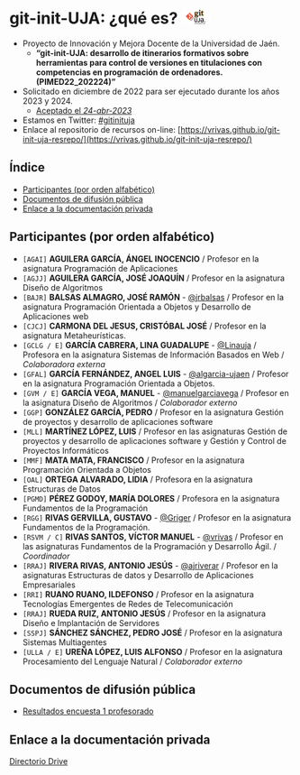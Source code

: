 # git-init-UJA: ¿qué es? <img src="https://github.com/git-init-uja/.github/blob/5559f3b07985f496b33256269d355a898fd7fe42/assets/img/git-init-uja-1280x640-transp.png" width="10%">
* Proyecto de Innovación y Mejora Docente de la Universidad de Jaén.
  * __“git-init-UJA: desarrollo de itinerarios formativos sobre herramientas para control de versiones en titulaciones con competencias en programación de ordenadores. (PIMED22_202224)”__
* Solicitado en diciembre de 2022 para ser ejecutado durante los años 2023 y 2024.
  * [Aceptado el *24-abr-2023*](https://github.com/git-init-uja/.github/blob/5559f3b07985f496b33256269d355a898fd7fe42/assets/files/ACEPTACION-GIT-INIT-UJA-REGAGE23e00025972794.pdf")
* Estamos en Twitter: [#gitinituja]
* Enlace al repositorio de recursos on-line: [https://vrivas.github.io/git-init-uja-resrepo/](https://vrivas.github.io/git-init-uja-resrepo/)

## Índice
- [Participantes (por orden alfabético)](#participantes-por-orden-alfabético)
- [Documentos de difusión pública](#documentos-de-difusi%C3%B3n-p%C3%BAblica)
- [Enlace a la documentación privada](#enlace-a-la-documentación-privada)

## Participantes (por orden alfabético)

  * ` [AGAI] `    **AGUILERA GARCÍA, ÁNGEL INOCENCIO** / Profesor en la asignatura Programación de Aplicaciones
  * ` [AGJJ] `    **AGUILERA GARCÍA, JOSÉ JOAQUÍN** / Profesor en la asignatura Diseño de Algoritmos
  * ` [BAJR] `    **BALSAS ALMAGRO, JOSÉ RAMÓN** - [@jrbalsas] / Profesor en la asignatura Programación Orientada a Objetos y Desarrollo de Aplicaciones web
  * ` [CJCJ] `     **CARMONA DEL JESUS, CRISTÓBAL JOSÉ** / Profesor en la asignatura Metaheurísticas.
  * ` [GCLG / E] `   **GARCÍA CABRERA, LINA GUADALUPE** - [@Linauja] / Profesora en la asignatura Sistemas de Información Basados en Web / _Colaboradora externa_
  * ` [GFAL] `    **GARCÍA FERNÁNDEZ, ANGEL LUIS** - [@algarcia-ujaen] /  Profesor en la asignatura Programación Orientada a Objetos.
  * ` [GVM / E] ` **GARCÍA VEGA, MANUEL** - [@manuelgarciavega] / Profesor en la asignatura Diseño de Algoritmos / _Colaborador externo_
  * ` [GGP] `     **GONZÁLEZ GARCÍA, PEDRO** / Profesor en la asignatura Gestión de proyectos y desarrollo de aplicaciones software
  * ` [MLL] `     **MARTÍNEZ LÓPEZ, LUIS** / Profesor en las asignaturas Gestión de proyectos y desarrollo de aplicaciones software y Gestión y Control de Proyectos Informáticos
  * ` [MMF] `   **MATA MATA, FRANCISCO** / Profesor en la asignatura Programación Orientada a Objetos
  * ` [OAL] `     **ORTEGA ALVARADO, LIDIA** / Profesora en la asignatura Estructuras de Datos
  * ` [PGMD] ` **PÉREZ GODOY, MARÍA DOLORES** / Profesora en la asignatura Fundamentos de la Programación
  * ` [RGG] `    **RIVAS GERVILLA, GUSTAVO** - [@Griger] / Profesor en la asignatura Fundamentos de la Programación.
  * ` [RSVM / C] `  **RIVAS SANTOS, VÍCTOR MANUEL** - [@vrivas] / Profesor en las asignaturas Fundamentos de la Programación y Desarrollo Ágil. / _Coordinador_
  * ` [RRAJ] `   **RIVERA RIVAS, ANTONIO JESÚS** - [@ajriverar] / Profesor en la asignaturas Estructuras de datos y Desarrollo de Aplicaciones Empresariales
  * ` [RRI] `      **RUANO RUANO, ILDEFONSO** / Profesor en la asignatura Tecnologías Emergentes de Redes de Telecomunicación
  * ` [RRAJ] `    **RUEDA RUIZ, ANTONIO JESÚS** / Profesor en la asignatura Diseño e Implantación de Servidores
  * ` [SSPJ] `     **SÁNCHEZ SÁNCHEZ, PEDRO JOSÉ** / Profesor en la asignatura Sistemas Multiagentes
  * ` [ULLA / E] `   **UREÑA LÓPEZ, LUIS ALFONSO** / Profesor en la asignatura Procesamiento del Lenguaje Natural / _Colaborador externo_

## Documentos de difusión pública
* [Resultados encuesta 1 profesorado]


## Enlace a la documentación privada
[Directorio Drive]


<!-- Enlaces -->
[Directorio Drive]:https://drive.google.com/drive/folders/1BcbGfEnmX1BDdKohOmnzqn8ZdouvypE5?usp=share_link
[Resultados encuesta 1 profesorado]:https://docs.google.com/document/d/1JYhXaQtF1SjRysHychcGyhxyfdie3gtpNta7vQbPPI4/edit?usp=drive_link
[@jrbalsas]:https://github.com/jrbalsas
[@algarcia-ujaen]:https://github.com/algarcia-ujaen
[@Griger]:https://github.com/Griger
[@vrivas]:https://github.com/vrivas
[@ajriverar]:https://github.com/ajriverar
[@Linauja]:https://github.com/Linauja
[@manuelgarciavega]:https://github.com/manuelgarciavega

[#gitinituja]:https://twitter.com/hashtag/gitinituja?src=hashtag_click

